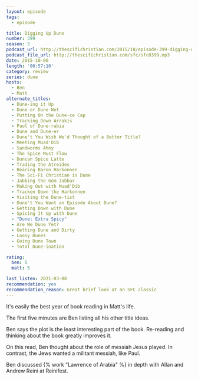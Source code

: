 ```yaml
---
layout: episode
tags:
  - episode

title: Digging Up Dune
number: 399
season: 5
podcast_url: http://thescifichristian.com/2015/10/episode-399-digging-up-dune/
podcast_file_url: http://thescifichristian.com/sfc/sfc0399.mp3
date: 2015-10-06
length: '00:57:10'
category: review
series: dune
hosts:
  - Ben
  - Matt
alternate_titles:
  - Dune-ing it Up
  - Dune or Dune Not
  - Putting On the Dune-ce Cap
  - Tracking Down Arrakis
  - Paul of Dune-rabia
  - Dune and Dune-er
  - Dune't You Wish We'd Thought of a Better Title?
  - Meeting Muad'Dib
  - Sandworms Ahoy
  - The Spice Must Flow
  - Duncan Spice Latte
  - Trading the Atreides
  - Bearing Baron Harkonnen
  - The Sci-Fi Christian is Dune
  - Jabbing the Gom Jabbar
  - Making Out with Muad'Dib
  - Tracken Down the Harkonnen
  - Visiting the Dune-tist
  - Dune't You Want an Episode About Dune?
  - Getting Down with Dune
  - Spicing It Up with Dune
  - "Dune: Extra Spicy"
  - Are We Dune Yet?
  - Getting Dune and Dirty
  - Loony Dunes
  - Going Dune Town
  - Total Dune-ination

rating:
  ben: 5
  matt: 5

last_listen: 2021-03-08
recommendation: yes
recommendation_reason: Great brief look at an SFC classic
---
```


It's easily the best year of book reading in Matt's life.

The first five minutes are Ben listing all his other title ideas.

Ben says the plot is the least interesting part of the book. Re-reading and thinking about the book greatly improves it.

On this read, Ben thought about the role of messiah Jesus played. In contrast, the Jews wanted a militant messiah, like Paul.

Ben discussed {% work "Lawrence of Arabia" %} in depth with Allan and Andrew Reini at Reinifest.